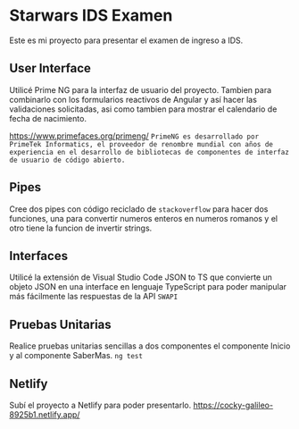 # Starwars IDS Examen

Este es mi proyecto para presentar el examen de ingreso a IDS.


## User Interface

Utilicé Prime NG para la interfaz de usuario del proyecto.
Tambien para combinarlo con los formularios reactivos de Angular y así hacer las validaciones solicitadas, asi como tambien para mostrar el calendario de fecha de nacimiento.

https://www.primefaces.org/primeng/
``PrimeNG es desarrollado por PrimeTek Informatics, el proveedor de renombre mundial con años de experiencia en el desarrollo de bibliotecas de componentes de interfaz de usuario de código abierto.``


## Pipes

Cree dos pipes con código reciclado de `stackoverflow` para hacer dos funciones, una para convertir numeros enteros en numeros romanos y el otro tiene la funcion de invertir strings.


## Interfaces

Utilicé la extensión de Visual Studio Code JSON to TS que convierte un objeto JSON en una interface en lenguaje TypeScript para poder manipular más fácilmente las respuestas de la API `SWAPI`


## Pruebas Unitarias

Realice pruebas unitarias sencillas a dos componentes el componente Inicio y al componente SaberMas.
```ng test``` 

  
## Netlify

Subí el proyecto a Netlify para poder presentarlo.
https://cocky-galileo-8925b1.netlify.app/
